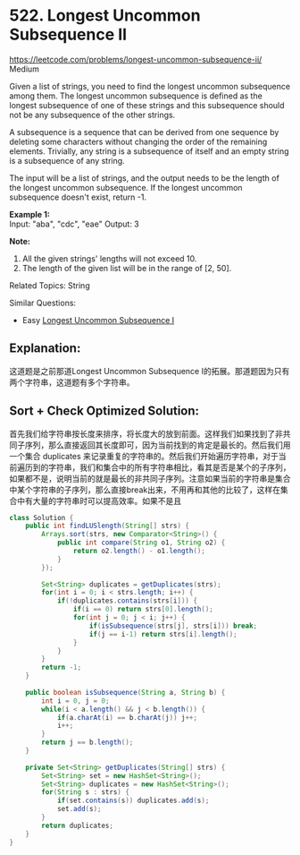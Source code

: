 # 522. Longest Uncommon Subsequence II
<https://leetcode.com/problems/longest-uncommon-subsequence-ii/>
Medium

Given a list of strings, you need to find the longest uncommon subsequence among them. The longest uncommon subsequence is defined as the longest subsequence of one of these strings and this subsequence should not be any subsequence of the other strings.

A subsequence is a sequence that can be derived from one sequence by deleting some characters without changing the order of the remaining elements. Trivially, any string is a subsequence of itself and an empty string is a subsequence of any string.

The input will be a list of strings, and the output needs to be the length of the longest uncommon subsequence. If the longest uncommon subsequence doesn't exist, return -1.

**Example 1:**    
    Input: "aba", "cdc", "eae"
    Output: 3

**Note:**

1. All the given strings' lengths will not exceed 10.
2. The length of the given list will be in the range of [2, 50].

Related Topics: String

Similar Questions:  

* Easy [Longest Uncommon Subsequence I](https://leetcode.com/problems/longest-uncommon-subsequence-i/)

## Explanation: 
这道题是之前那道Longest Uncommon Subsequence I的拓展。那道题因为只有两个字符串，这道题有多个字符串。

## Sort + Check Optimized Solution: 

首先我们给字符串按长度来排序，将长度大的放到前面。这样我们如果找到了非共同子序列，那么直接返回其长度即可，因为当前找到的肯定是最长的。然后我们用一个集合 duplicates 来记录重复的字符串的。然后我们开始遍历字符串，对于当前遍历到的字符串，我们和集合中的所有字符串相比，看其是否是某个的子序列，如果都不是，说明当前的就是最长的非共同子序列。注意如果当前的字符串是集合中某个字符串的子序列，那么直接break出来，不用再和其他的比较了，这样在集合中有大量的字符串时可以提高效率。如果不是且
```java
class Solution {
    public int findLUSlength(String[] strs) {
        Arrays.sort(strs, new Comparator<String>() {
            public int compare(String o1, String o2) {
                return o2.length() - o1.length();
            }
        });
        
        Set<String> duplicates = getDuplicates(strs);
        for(int i = 0; i < strs.length; i++) {
            if(!duplicates.contains(strs[i])) {
                if(i == 0) return strs[0].length();
                for(int j = 0; j < i; j++) {
                    if(isSubsequence(strs[j], strs[i])) break;
                    if(j == i-1) return strs[i].length();
                }
            }
        }
        return -1;
    }
    
    public boolean isSubsequence(String a, String b) {
        int i = 0, j = 0;
        while(i < a.length() && j < b.length()) {
            if(a.charAt(i) == b.charAt(j)) j++;
            i++;
        }
        return j == b.length();
    }
    
    private Set<String> getDuplicates(String[] strs) {
        Set<String> set = new HashSet<String>();
        Set<String> duplicates = new HashSet<String>();
        for(String s : strs) {
            if(set.contains(s)) duplicates.add(s);
            set.add(s);
        }
        return duplicates;
    }
}
```

